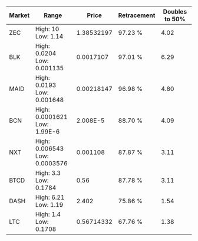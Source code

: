 | Market | Range | Price| Retracement | Doubles to 50% |
| --- | --- | --- | --- | --- |
| ZEC | High: 10<br />Low: 1.14 | 1.38532197 | 97.23 % | 4.02 |
| BLK | High: 0.0204<br />Low: 0.001135 | 0.0017107 | 97.01 % | 6.29 |
| MAID | High: 0.0193<br />Low: 0.001648 | 0.00218147 | 96.98 % | 4.80 |
| BCN | High: 0.0001621<br />Low: 1.99E-6 | 2.008E-5 | 88.70 % | 4.09 |
| NXT | High: 0.006543<br />Low: 0.0003576 | 0.001108 | 87.87 % | 3.11 |
| BTCD | High: 3.3<br />Low: 0.1784 | 0.56 | 87.78 % | 3.11 |
| DASH | High: 6.21<br />Low: 1.19 | 2.402 | 75.86 % | 1.54 |
| LTC | High: 1.4<br />Low: 0.1708 | 0.56714332 | 67.76 % | 1.38 |
